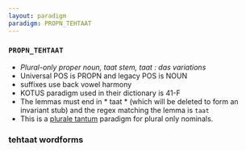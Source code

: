 ```yaml
---
layout: paradigm
paradigm: PROPN_TEHTAAT
---
```

### ` PROPN_TEHTAAT `

* _Plural-only proper noun, taat stem, taat : das variations_
* Universal POS is PROPN and legacy POS is NOUN
* suffixes use back vowel harmony
* KOTUS paradigm used in their dictionary is 41-F
* The lemmas must end in * taat * (which will be deleted to form an invariant stub) and the regex matching the lemma is ` taat `
* This is a [plurale tantum](https://en.wikipedia.org/wiki/Plurale_tantum) paradigm for plural only nominals.

### tehtaat wordforms


